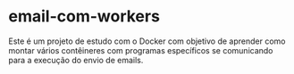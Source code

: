 # email-com-workers
Este é um projeto de estudo com o Docker com objetivo de aprender como montar vários contêineres com programas específicos se comunicando para a execução do envio de emails.
